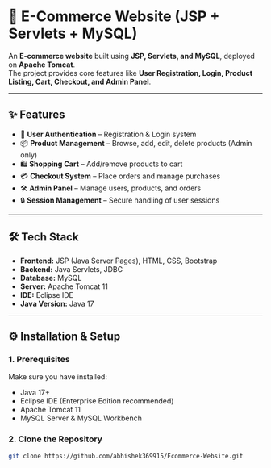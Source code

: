 # 🛒 E-Commerce Website (JSP + Servlets + MySQL)

An **E-commerce website** built using **JSP, Servlets, and MySQL**, deployed on **Apache Tomcat**.  
The project provides core features like **User Registration, Login, Product Listing, Cart, Checkout, and Admin Panel**.

---

## ✨ Features
- 👤 **User Authentication** – Registration & Login system
- 📦 **Product Management** – Browse, add, edit, delete products (Admin only)
- 🛍️ **Shopping Cart** – Add/remove products to cart
- 💳 **Checkout System** – Place orders and manage purchases
- 🛠️ **Admin Panel** – Manage users, products, and orders
- 🔒 **Session Management** – Secure handling of user sessions

---

## 🛠 Tech Stack
- **Frontend:** JSP (Java Server Pages), HTML, CSS, Bootstrap  
- **Backend:** Java Servlets, JDBC  
- **Database:** MySQL  
- **Server:** Apache Tomcat 11  
- **IDE:** Eclipse IDE  
- **Java Version:** Java 17  

---

## ⚙️ Installation & Setup

### 1. Prerequisites
Make sure you have installed:
- Java 17+
- Eclipse IDE (Enterprise Edition recommended)
- Apache Tomcat 11
- MySQL Server & MySQL Workbench

### 2. Clone the Repository
```bash
git clone https://github.com/abhishek369915/Ecommerce-Website.git
